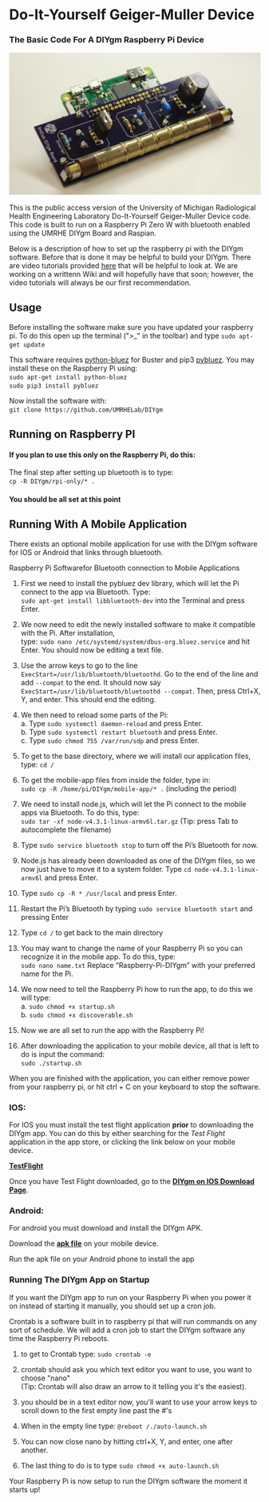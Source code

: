 # Do-It-Yourself Geiger-Muller Device
### The Basic Code For A DIYgm Raspberry Pi Device

![DIYgm Picture](pictures/DIYgm.JPG)

This is the public access version of the University of Michigan Radiological Health Engineering Laboratory Do-It-Yourself Geiger-Muller Device code.
This code is built to run on a Raspberry Pi Zero W with bluetooth enabled using the UMRHE DIYgm Board and Raspian.

Below is a description of how to set up the raspberry pi with the DIYgm software. Before that is done it may be helpful to build your DIYgm.
There are video tutorials provided [here](video-tutorials.md) that will be helpful to look at. 
We are working on a writtenn Wiki and will hopefully have that soon; however, the video tutorials will always be our first recommendation.


## Usage

Before installing the software make sure you have updated your raspberry pi. To do this open up the terminal (">_" in the toolbar) and type `sudo apt-get update`  

This software requires [python-bluez](https://packages.debian.org/buster/python-bluez) for Buster and pip3 [pybluez](https://github.com/pybluez/pybluez).
You may install these on the Raspberry Pi using:  
`sudo apt-get install python-bluez`  
`sudo pip3 install pybluez`  

Now install the software with:  
`git clone https://github.com/UMRHELab/DIYgm` 

## Running on Raspberry PI  
#### If you plan to use this only on the Raspberry Pi, do this:  

The final step after setting up bluetooth is to type:  
`cp -R DIYgm/rpi-only/* .`

#### **You should be all set at this point**

## Running With A Mobile Application
There exists an optional mobile application for use with the DIYgm software for IOS or Android that links through bluetooth.


Raspberry Pi Softwarefor Bluetooth connection to Mobile Applications

1. First we need to install the pybluez dev library, which will let the Pi connect to the app via Bluetooth. Type:  
`sudo apt-get install libbluetooth-dev` into the Terminal and press Enter. 

2. We now need to edit the newly installed software to make it compatible with the Pi. After installation,  
type: `sudo nano /etc/systemd/system/dbus-org.bluez.service` and hit Enter. You should now be editing a text file.  

3. Use the arrow keys to go to the line `ExecStart=/usr/lib/bluetooth/bluetoothd`. Go to the end of the line and add `--compat` to the end. 
It should now say `ExecStart=/usr/lib/bluetooth/bluetoothd --compat`. Then, press Ctrl+X, Y, and enter. This should end the editing.  

4. We then need to reload some parts of the Pi:  
	a. Type `sudo systemctl daemon-reload`     and press Enter.  
	b. Type `sudo systemctl restart bluetooth` and press Enter.  
	c. Type `sudo chmod 755 /var/run/sdp`      and press Enter. 
 
5. To get to the base directory, where we will install our application files, type: `cd /`  

6. To get the mobile-app files from inside the folder, type in:  
`sudo cp -R /home/pi/DIYgm/mobile-app/* .` (including the period)  

7. We need to install node.js, which will let the Pi connect to the mobile apps via Bluetooth. To do this, type:  
`sudo tar -xf node-v4.3.1-linux-armv6l.tar.gz` (Tip: press Tab to autocomplete the filename)  

8. Type `sudo service bluetooth stop` to turn off the Pi’s Bluetooth for now.  

9. Node.js has already been downloaded as one of the DIYgm files, so we now just have to move it to a system folder. 
Type `cd node-v4.3.1-linux-armv6l` and press Enter. 

10. Type `sudo cp -R * /usr/local` and press Enter.  

11. Restart the Pi’s Bluetooth by typing `sudo service bluetooth start` and pressing Enter

12. Type `cd /` to get back to the main directory

13. You may want to change the name of your Raspberry Pi so you can recognize it in the mobile app. 
To do this, type:  
`sudo nano name.txt` Replace “Raspberry-Pi-DIYgm” with your preferred name for the Pi.

14. We now need to tell the Raspberry Pi how to run the app, to do this we will type:  
	a. `sudo chmod +x startup.sh`  
	b. `sudo chmod +x discoverable.sh`  

15. Now we are all set to run the app with the Raspberry Pi!

16. After downloading the application to your mobile device, all that is left to do is input the command:  
`sudo ./startup.sh`   

When you are finished with the application, you can either remove power from your raspberry pi, or hit ctrl + C on your keyboard to stop the software.

### IOS:
For IOS you must install the test flight application **prior** to downloading the DIYgm app. 
You can do this by either searching for the _Test Flight_ application in the app store, or clicking the link below on your mobile device.  

[**TestFlight**](https://apps.apple.com/us/app/testflight/id899247664)  

Once you have Test Flight downloaded, go to the [**DIYgm on IOS Download Page**](https://testflight.apple.com/join/hFALODXI).  

### Android:  
For android you must download and install the DIYgm APK.  

Download the [**apk file**](https://drive.google.com/open?id=1AitTESAhU4iAu_M2vcSNQPzfiBf2Sed7) on your mobile device. 
 
Run the apk file on your Android phone to install the app

### Running The DIYgm App on Startup  
If you want the DIYgm app to run on your Raspberry Pi when you power it on instead of starting it manually, you should set up a cron job.

Crontab is a software built in to raspberry pi that will run commands on any sort of schedule.
We will add a cron job to start the DIYgm software any time the Raspberry Pi reboots.

1. to get to Crontab type:
	`sudo crontab -e`

2. crontab should ask you which text editor you want to use, you want to choose "nano"   
(Tip: Crontab will also draw an arrow to it telling you it's the easiest).

3. you should be in a text editor now, you'll want to use your arrow keys to scroll down to the first empty line past the _#_'s   

4. When in the empty line type: `@reboot /./auto-launch.sh`  

5. You can now close nano by hitting ctrl+X, Y, and enter, one after another.  

6. The last thing to do is to type `sudo chmod +x auto-launch.sh`  

Your Raspberry Pi is now setup to run the DIYgm software the moment it starts up!  
